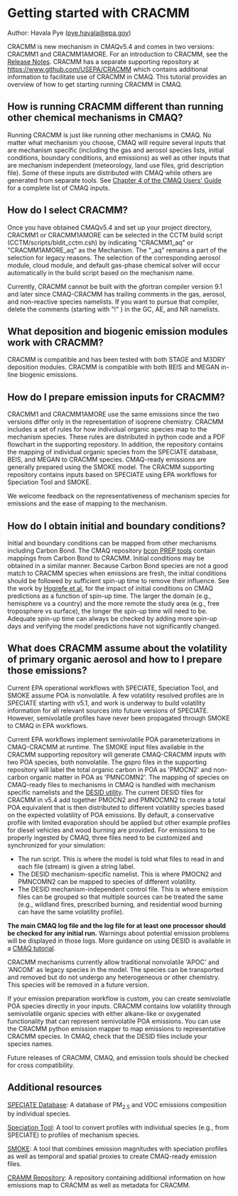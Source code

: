 # Getting started with CRACMM

Author: Havala Pye (pye.havala@epa.gov)

CRACMM is new mechanism in CMAQv5.4 and comes in two versions: CRACMM1 and CRACMM1AMORE. For an introduction to CRACMM, see the [Release Notes](https://github.com/USEPA/CMAQ/tree/main/DOCS/Release_Notes). CRACMM has a separate supporting repository at https://www.github.com/USEPA/CRACMM which contains additional information to facilitate use of CRACMM in CMAQ. This tutorial provides an overview of how to get starting running CRACMM in CMAQ.

## How is running CRACMM different than running other chemical mechanisms in CMAQ?

Running CRACMM is just like running other mechanisms in CMAQ. No matter what mechanism you choose, CMAQ will require several inputs that are mechanism specific (including the gas and aerosol species lists, initial conditions, boundary conditions, and emissions) as well as other inputs that are mechanism independent (meteorology, land use files, grid description file). Some of these inputs are distributed with CMAQ while others are generated from separate tools. See [Chapter 4 of the CMAQ Users' Guide](https://github.com/USEPA/CMAQ/blob/main/DOCS/Users_Guide/CMAQ_UG_ch04_model_inputs.md) for a complete list of CMAQ inputs.

## How do I select CRACMM?

Once you have obtained CMAQv5.4 and set up your project directory, CRACMM1 or CRACMM1AMORE can be selected in the CCTM build script (CCTM/scripts/bldit_cctm.csh) by indicating "CRACMM1_aq" or "CRACMM1AMORE_aq" as the Mechanism. The "_aq" remains a part of the selection for legacy reasons. The selection of the corresponding aerosol module, cloud module, and default gas-phase chemical solver will occur automatically in the build script based on the mechanism name. 

Currently, CRACMM cannot be built with the gfortran compiler version 9.1 and later since CMAQ-CRACMM has trailing comments in the gas, aerosol, and non-reactive species namelists. If you want to pursue that compiler, delete the comments (starting with "!" ) in the GC, AE, and NR namelists.

## What deposition and biogenic emission modules work with CRACMM? 

CRACMM is compatible and has been tested with both STAGE and M3DRY deposition modules. CRACMM is compatible with both BEIS and MEGAN in-line biogenic emissions.

## How do I prepare emission inputs for CRACMM?

CRACMM1 and CRACMM1AMORE use the same emissions since the two versions differ only in the representation of isoprene chemistry. 
CRACMM includes a set of rules for how individual organic species map to the mechanism species. 
These rules are distributed in python code and a PDF flowchart in the supporting repository. 
In addition, the repository contains the mapping of individual organic species from the SPECIATE database, BEIS, and MEGAN to CRACMM species.
CMAQ-ready emissions are generally prepared using the SMOKE model. 
The CRACMM supporting repository contains inputs based on SPECIATE using EPA workflows for 
Speciation Tool and SMOKE.

We welcome feedback on the representativeness of mechanism species for emissions and the ease of mapping to the mechanism.

## How do I obtain initial and boundary conditions?
 
Initial and boundary conditions can be mapped from other mechanisms including Carbon Bond. The CMAQ repository [bcon PREP tools](https://github.com/USEPA/CMAQ/tree/main/PREP/bcon/map2mech) contain mappings from Carbon Bond to CRACMM. Initial conditions may be obtained in a similar manner. Because Carbon Bond species are not a good match to CRACMM species when emissions are fresh, the initial conditions should be followed by sufficient spin-up time to remove their influence. See the work by [Hogrefe et al.](
https://doi.org/10.1016/j.atmosenv.2017.04.009) for the impact of initial conditions on CMAQ predictions as a function of spin-up time. The larger the domain (e.g., hemisphere vs a country) and the more remote the study area (e.g., free troposphere vs surface), the longer the spin-up time will need to be. Adequate spin-up time can always be checked by adding more spin-up days and verifying the model predictions have not significantly changed.

## What does CRACMM assume about the volatility of primary organic aerosol and how to I prepare those emissions?

Current EPA operational workflows with SPECIATE, Speciation Tool, and SMOKE assume POA is nonvolatile. A few volatility resolved profiles are in SPECIATE starting with v5.1, and work is underway to build volatility information for all relevant sources into future versions of SPECIATE. However, semivolatile profiles have never been propagated through SMOKE to CMAQ in EPA workflows. 

Current EPA workflows implement semivolatile POA parameterizations in CMAQ-CRACMM at runtime. 
The SMOKE input files available in the CRACMM supporting repository will generate CMAQ-CRACMM inputs with two POA species, both nonvolatile. 
The gspro files in the supporting repository will label the total organic carbon in POA as 'PMOCN2' and non-carbon organic matter in POA as 'PMNCOMN2'. 
The mapping of species on CMAQ-ready files to mechanisms in CMAQ is handled with mechanism specific namelists and the [DESID utility](
https://doi.org/10.5194/gmd-14-3407-2021). The current DESID files for CRACMM in v5.4 add together PMOCN2 and PMNOCMN2 to create a 
total POA equivalent that is then distributed to different volatility species based on the expected volatility of POA emissions. 
By default, a conservative profile with limited evaporation should be applied but other example profiles for diesel vehicles and wood burning are provided. For emissions to be properly ingested by CMAQ, three files need to be customized and synchronized for your simulation: 
* The run script. This is where the model is told what files to read in and each file (stream) is given a string label.
* The DESID mechanism-specific namelist. This is where PMOCN2 and PMNCOMN2 can be mapped to species of different volatility.
* The DESID mechanism-independent control file. This is where emission files can be grouped so that multiple sources can be treated the same (e.g., wildland fires, prescribed burning, and residential wood burning can have the same volatility profile).

**The main CMAQ log file and the log file for at least one processor should be checked for any initial run.** Warnings about potential emission problems will be displayed in those logs. More guidance on using DESID is available in a [CMAQ tutorial](https://github.com/USEPA/CMAQ/tree/main/DOCS/Users_Guide/Tutorials).

CRACMM mechanisms currently allow traditional nonvolatile 'APOC' and 'ANCOM' as legacy species in the model. The species can be transported and removed but do not undergo any heterogeneous or other chemistry. This species will be removed in a future version.

If your emission preparation workflow is custom, you can create semivolatle POA species directly in your inputs. CRACMM contains low volatility through semivolatile organic species with either alkane-like or oxygenated functionality that can represent semivolatile POA emissions. You can use the CRACMM python emission mapper to map emissions to representative CRACMM species. In CMAQ, check that the DESID files include your species names.

Future releases of CRACMM, CMAQ, and emission tools should be checked for cross compatibility.

## Additional resources

[SPECIATE Database](https://www.epa.gov/air-emissions-modeling/speciate): A database of PM<sub>2.5</sub> and VOC emissions composition by individual species.

[Speciation Tool](https://github.com/CMASCenter/Speciation-Tool): A tool to convert profiles with individual species (e.g., from SPECIATE) to profiles of mechanism species.

[SMOKE](https://github.com/CEMPD/SMOKE/): A tool that combines emission magnitudes with speciation profiles as well as temporal and spatial proxies to create CMAQ-ready emission files.

[CRAMM Repository](https://github.com/USEPA/CRACMM/): A repository containing additional information on how emissions map to CRACMM as well as metadata for CRACMM.
